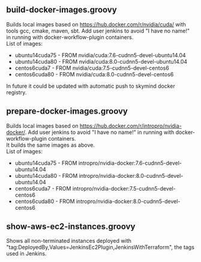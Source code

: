 ## build-docker-images.groovy
Builds local images based on https://hub.docker.com/r/nvidia/cuda/ with tools gcc, cmake, maven, sbt. Add user jenkins to avoid "I have no name!" in running with docker-workflow-plugin containers.  
List of images:  
 - ubuntu14cuda75 - FROM nvidia/cuda:7.6-cudnn5-devel-ubuntu14.04  
 - ubuntu14cuda80 - FROM nvidia/cuda:8.0-cudnn5-devel-ubuntu14.04  
 - centos6cuda7 - FROM nvidia/cuda:7.5-cudnn5-devel-centos6  
 - centos6cuda80 - FROM nvidia/cuda:8.0-cudnn5-devel-centos6  

In future it could be updated with automatic push to skymind docker registry.  

## prepare-docker-images.groovy
Builds local images based on https://hub.docker.com/r/intropro/nvidia-docker/. Add user jenkins to avoid "I have no name!" in running with docker-workflow-plugin containers.  
It builds the same images as above.  
List of images:  
 - ubuntu14cuda75 - FROM intropro/nvidia-docker:7.6-cudnn5-devel-ubuntu14.04  
 - ubuntu14cuda80 - FROM intropro/nvidia-docker:8.0-cudnn5-devel-ubuntu14.04  
 - centos6cuda7 - FROM intropro/nvidia-docker:7.5-cudnn5-devel-centos6  
 - centos6cuda80 - FROM intropro/nvidia-docker:8.0-cudnn5-devel-centos6  


## show-aws-ec2-instances.groovy
Shows all non-terminated instances deployed with "tag:DeployedBy,Values=JenkinsEc2Plugin,JenkinsWithTerraform", the tags used in Jenkins.  

